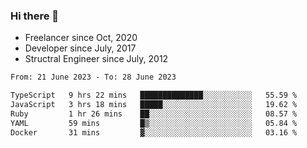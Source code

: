 ### Hi there 👋

- Freelancer since Oct, 2020
- Developer since July, 2017
- Structral Engineer since July, 2012

<!--START_SECTION:waka-->

```txt
From: 21 June 2023 - To: 28 June 2023

TypeScript   9 hrs 22 mins   ██████████████░░░░░░░░░░░   55.59 %
JavaScript   3 hrs 18 mins   █████░░░░░░░░░░░░░░░░░░░░   19.62 %
Ruby         1 hr 26 mins    ██░░░░░░░░░░░░░░░░░░░░░░░   08.57 %
YAML         59 mins         █▒░░░░░░░░░░░░░░░░░░░░░░░   05.84 %
Docker       31 mins         ▓░░░░░░░░░░░░░░░░░░░░░░░░   03.16 %
```

<!--END_SECTION:waka-->
